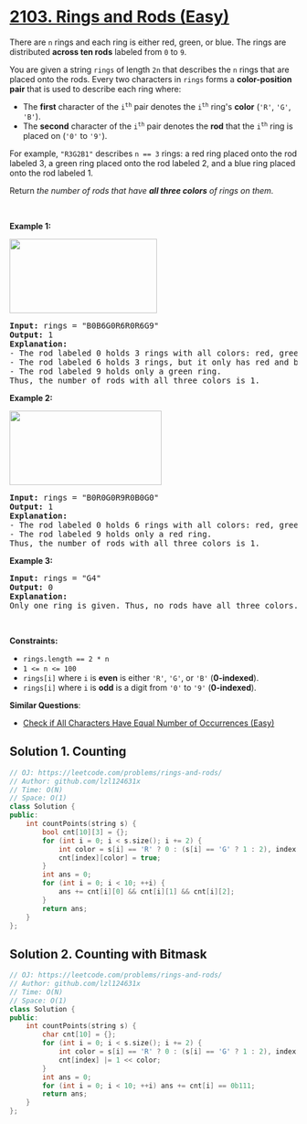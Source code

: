 # [2103. Rings and Rods (Easy)](https://leetcode.com/problems/rings-and-rods/)

<p>There are <code>n</code> rings and each ring is either red, green, or blue. The rings are distributed <strong>across ten rods</strong> labeled from <code>0</code> to <code>9</code>.</p>

<p>You are given a string <code>rings</code> of length <code>2n</code> that describes the <code>n</code> rings that are placed onto the rods. Every two characters in <code>rings</code> forms a <strong>color-position pair</strong> that is used to describe each ring where:</p>

<ul>
	<li>The <strong>first</strong> character of the <code>i<sup>th</sup></code> pair denotes the <code>i<sup>th</sup></code> ring's <strong>color</strong> (<code>'R'</code>, <code>'G'</code>, <code>'B'</code>).</li>
	<li>The <strong>second</strong> character of the <code>i<sup>th</sup></code> pair denotes the <strong>rod</strong> that the <code>i<sup>th</sup></code> ring is placed on (<code>'0'</code> to <code>'9'</code>).</li>
</ul>

<p>For example, <code>"R3G2B1"</code> describes <code>n == 3</code> rings: a red ring placed onto the rod labeled 3, a green ring placed onto the rod labeled 2, and a blue ring placed onto the rod labeled 1.</p>

<p>Return <em>the number of rods that have <strong>all three colors</strong> of rings on them.</em></p>

<p>&nbsp;</p>
<p><strong>Example 1:</strong></p>
<img alt="" src="https://assets.leetcode.com/uploads/2021/11/23/ex1final.png" style="width: 258px; height: 130px;">
<pre><strong>Input:</strong> rings = "B0B6G0R6R0R6G9"
<strong>Output:</strong> 1
<strong>Explanation:</strong> 
- The rod labeled 0 holds 3 rings with all colors: red, green, and blue.
- The rod labeled 6 holds 3 rings, but it only has red and blue.
- The rod labeled 9 holds only a green ring.
Thus, the number of rods with all three colors is 1.
</pre>

<p><strong>Example 2:</strong></p>
<img alt="" src="https://assets.leetcode.com/uploads/2021/11/23/ex2final.png" style="width: 266px; height: 130px;">
<pre><strong>Input:</strong> rings = "B0R0G0R9R0B0G0"
<strong>Output:</strong> 1
<strong>Explanation:</strong> 
- The rod labeled 0 holds 6 rings with all colors: red, green, and blue.
- The rod labeled 9 holds only a red ring.
Thus, the number of rods with all three colors is 1.
</pre>

<p><strong>Example 3:</strong></p>

<pre><strong>Input:</strong> rings = "G4"
<strong>Output:</strong> 0
<strong>Explanation:</strong> 
Only one ring is given. Thus, no rods have all three colors.
</pre>

<p>&nbsp;</p>
<p><strong>Constraints:</strong></p>

<ul>
	<li><code>rings.length == 2 * n</code></li>
	<li><code>1 &lt;= n &lt;= 100</code></li>
	<li><code>rings[i]</code> where <code>i</code> is <strong>even</strong> is either <code>'R'</code>, <code>'G'</code>, or <code>'B'</code> (<strong>0-indexed</strong>).</li>
	<li><code>rings[i]</code> where <code>i</code> is <strong>odd</strong> is a digit from <code>'0'</code> to <code>'9'</code> (<strong>0-indexed</strong>).</li>
</ul>


**Similar Questions**:
* [Check if All Characters Have Equal Number of Occurrences (Easy)](https://leetcode.com/problems/check-if-all-characters-have-equal-number-of-occurrences/)

## Solution 1. Counting

```cpp
// OJ: https://leetcode.com/problems/rings-and-rods/
// Author: github.com/lzl124631x
// Time: O(N)
// Space: O(1)
class Solution {
public:
    int countPoints(string s) {
        bool cnt[10][3] = {};
        for (int i = 0; i < s.size(); i += 2) {
            int color = s[i] == 'R' ? 0 : (s[i] == 'G' ? 1 : 2), index = s[i + 1] - '0';
            cnt[index][color] = true;
        }
        int ans = 0;
        for (int i = 0; i < 10; ++i) {
            ans += cnt[i][0] && cnt[i][1] && cnt[i][2];
        }
        return ans;
    }
};
```

## Solution 2. Counting with Bitmask

```cpp
// OJ: https://leetcode.com/problems/rings-and-rods/
// Author: github.com/lzl124631x
// Time: O(N)
// Space: O(1)
class Solution {
public:
    int countPoints(string s) {
        char cnt[10] = {};
        for (int i = 0; i < s.size(); i += 2) {
            int color = s[i] == 'R' ? 0 : (s[i] == 'G' ? 1 : 2), index = s[i + 1] - '0';
            cnt[index] |= 1 << color;
        }
        int ans = 0;
        for (int i = 0; i < 10; ++i) ans += cnt[i] == 0b111;
        return ans;
    }
};
```